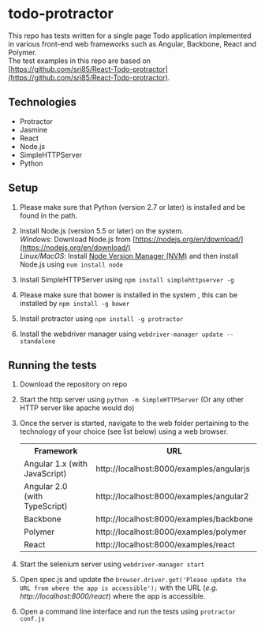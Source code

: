 todo-protractor
=====================

This repo has tests written for a single page Todo application implemented in various front-end web frameworks such as Angular, Backbone, React and Polymer.  
The test examples in this repo are based on [https://github.com/sri85/React-Todo-protractor](https://github.com/sri85/React-Todo-protractor).


## Technologies

* Protractor
* Jasmine
* React
* Node.js
* SimpleHTTPServer
* Python


## Setup

1. Please make sure that Python (version 2.7 or later) is installed and be found in the path.

2. Install Node.js (version 5.5 or later) on the system.  
   _Windows_: Download Node.js from [https://nodejs.org/en/download/](https://nodejs.org/en/download/)  
   _Linux/MacOS_: Install [Node Version Manager (NVM)](https://github.com/creationix/nvm) and then install Node.js using ```nvm install node```

3. Install SimpleHTTPServer using ```npm install simplehttpserver -g```

4. Please make sure that bower is installed in the system , this can be installed by ```npm install -g bower```

5. Install protractor using ```npm install -g protractor```

6. Install the webdriver manager using ```webdriver-manager update --standalone```

## Running the tests

1. Download the repository on repo

2. Start the http server using ```python -m SimpleHTTPServer``` (Or any other HTTP server like apache would do)

3. Once the server is started, navigate to the web folder pertaining to the technology of your choice (see list below) using a web browser.  

	<table>
		<tr><th>Framework</th><th>URL</th></tr>
		<tr><td>Angular 1.x (with JavaScript)</td><td>http://localhost:8000/examples/angularjs</td></tr>
	   	<tr><td>Angular 2.0 (with TypeScript)</td><td>http://localhost:8000/examples/angular2</td></tr>
	  	<tr><td>Backbone</td><td>http://localhost:8000/examples/backbone</td></tr>  
	  	<tr><td>Polymer</td><td>http://localhost:8000/examples/polymer</td></tr> 
	  	<tr><td>React</td><td>http://localhost:8000/examples/react</td></tr>
	</table>

4. Start the selenium server using ```webdriver-manager start``` 

5.  Open spec.js and update the ```browser.driver.get('Please update the URL from where the app is accessible');``` with the URL (_e.g. http://localhost:8000/react_) where the app is accessible.

6.  Open a command line interface and run the tests using ```protractor conf.js```
